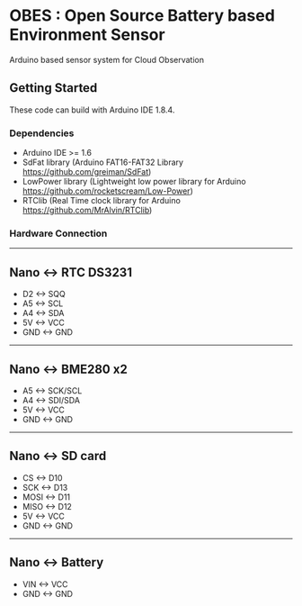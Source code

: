# OBES : Open Source Battery based Environment Sensor

Arduino based sensor system for Cloud Observation

## Getting Started

These code can build with Arduino IDE 1.8.4.

### Dependencies

* Arduino IDE >= 1.6
* SdFat library    (Arduino FAT16-FAT32 Library https://github.com/greiman/SdFat)
* LowPower library (Lightweight low power library for Arduino https://github.com/rocketscream/Low-Power)
* RTClib           (Real Time clock library for Arduino  https://github.com/MrAlvin/RTClib)

### Hardware Connection

-------------------------
  Nano  <->  RTC DS3231
-------------------------
*   D2    <->  SQQ
*   A5    <->  SCL
*   A4    <->  SDA
*   5V    <->  VCC
*   GND   <->  GND

-------------------------
  Nano  <->  BME280 x2
-------------------------
*   A5    <->  SCK/SCL
*   A4    <->  SDI/SDA
*   5V    <->  VCC
*   GND   <->  GND

-------------------------
  Nano  <->  SD card 
-------------------------
*   CS    <->  D10
*   SCK   <->  D13
*   MOSI  <->  D11
*   MISO  <->  D12
*   5V    <->  VCC
*   GND   <->  GND

-------------------------
  Nano  <->  Battery
-------------------------
*   VIN   <->  VCC
*   GND   <->  GND
